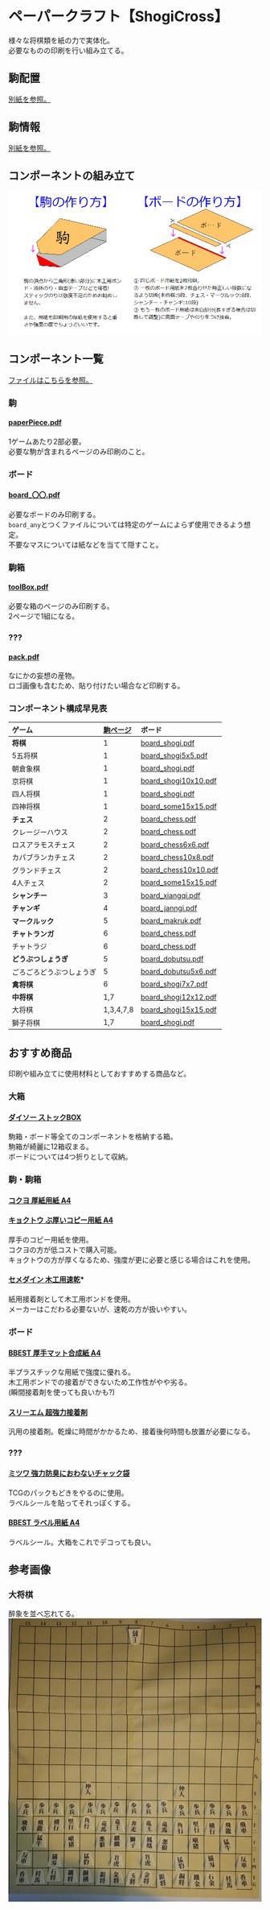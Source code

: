 # ペーパークラフト【ShogiCross】
様々な将棋類を紙の力で実体化。  
必要なものの印刷を行い組み立てる。

## 駒配置
[別紙を参照。](../doc/positions/README.md)

## 駒情報
[別紙を参照。](../doc/pieces/README.md)

## コンポーネントの組み立て
![](img/making.png)

## コンポーネント一覧
[ファイルはこちらを参照。](dist/)

### 駒
#### [paperPiece.pdf](dist/paperPiece.pdf)
1ゲームあたり2部必要。  
必要な駒が含まれるページのみ印刷のこと。

### ボード
#### [board_〇〇.pdf](#コンポーネント構成早見表)
必要なボードのみ印刷する。  
`board_any`とつくファイルについては特定のゲームによらず使用できるよう想定。  
不要なマスについては紙などを当てて隠すこと。

### 駒箱
#### [toolBox.pdf](dist/toolBox.pdf)
必要な箱のページのみ印刷する。  
2ページで1組になる。

### ???
#### [pack.pdf](dist/pack.pdf)
なにかの妄想の産物。  
ロゴ画像も含むため、貼り付けたい場合など印刷する。

### コンポーネント構成早見表

|ゲーム                  |[駒ページ](dist/paperPiece.pdf)| ボード
|:-----------------------|:---------|:--------------------
|**将棋**                |1         |[board_shogi.pdf](dist//board_shogi.pdf)
|5五将棋                 |1         |[board_shogi5x5.pdf](dist/board_shogi5x5.pdf)
|朝倉象棋                |1         |[board_shogi.pdf](dist/board_shogi.pdf)
|京将棋                  |1         |[board_shogi10x10.pdf](dist/board_shogi10x10.pdf)
|四人将棋                |1         |[board_shogi.pdf](dist/board_shogi.pdf)
|四神将棋                |1         |[board_some15x15.pdf](dist/board_some15x15.pdf)
|**チェス**              |2         |[board_chess.pdf](dist/board_chess.pdf)
|クレージーハウス        |2         |[board_chess.pdf](dist/board_chess.pdf)
|ロスアラモスチェス      |2         |[board_chess6x6.pdf](dist/board_chess6x6.pdf)
|カパブランカチェス      |2         |[board_chess10x8.pdf](dist/board_chess10x8.pdf)
|グランドチェス          |2         |[board_chess10x10.pdf](dist/board_chess10x10.pdf)
|4人チェス               |2         |[board_some15x15.pdf](dist/board_some15x15.pdf)
|**シャンチー**          |3         |[board_xiangqi.pdf](dist/board_xiangqi.pdf)
|**チャンギ**            |4         |[board_janngi.pdf](dist/board_janngi.pdf)
|**マークルック**        |5         |[board_makruk.pdf](dist/board_makruk.pdf)
|**チャトランガ**        |6         |[board_chess.pdf](dist/board_chess.pdf)
|チャトラジ              |6         |[board_chess.pdf](dist/board_chess.pdf)
|**どうぶつしょうぎ**    |5         |[board_dobutsu.pdf](dist/board_dobutsu.pdf)
|ごろごろどうぶつしょうぎ|5         |[board_dobutsu5x6.pdf](dist/board_dobutsu5x6.pdf)
|**禽将棋**              |6         |[board_shogi7x7.pdf](dist/board_shogi7x7.pdf)
|**中将棋**              |1,7       |[board_shogi12x12.pdf](dist/board_shogi12x12.pdf)
|大将棋                  |1,3,4,7,8 |[board_shogi15x15.pdf](dist/board_shogi15x15.pdf)
|獅子将棋                |1,7       |[board_shogi.pdf](dist/board_shogi.pdf)

## おすすめ商品
印刷や組み立てに使用材料としておすすめする商品など。

### 大箱
#### [ダイソー ストックBOX](https://jp.daisonet.com/collections/storage/products/4549131121650)
駒箱・ボード等全てのコンポーネントを格納する箱。  
駒箱が綺麗に12箱収まる。  
ボードについては4つ折りとして収納。

### 駒・駒箱
#### [コクヨ 厚紙用紙 A4](https://www.amazon.co.jp/dp/B00009AJBN)
#### [キョクトウ ぶ厚いコピー用紙 A4](https://www.amazon.co.jp/dp/B00HLA4HFQ)
厚手のコピー用紙を使用。  
コクヨの方が低コストで購入可能。  
キョクトウの方が厚くなるため、強度が更に必要と感じる場合はこれを使用。

#### [セメダイン 木工用速乾](https://www.yodobashi.com/product/100000001003425270/)*
紙用接着剤として木工用ボンドを使用。  
メーカーはこだわる必要ないが、速乾の方が扱いやすい。

### ボード
#### [BBEST 厚手マット合成紙 A4](https://www.amazon.co.jp/gp/product/B0BPMCM41B/)
半プラスチックな用紙で強度に優れる。  
木工用ボンドでの接着ができないため工作性がやや劣る。  
(瞬間接着剤を使っても良いかも?)

#### [スリーエム 超強力接着剤](https://www.amazon.co.jp/gp/product/B016NNBJG6/)
汎用の接着剤。乾燥に時間がかかるため、接着後何時間も放置が必要になる。

### ???
#### [ミツワ 強力防臭におわないチャック袋](https://www.amazon.co.jp/gp/product/B09L7RLSVQ)
TCGのパックもどきをやるのに使用。  
ラベルシールを貼ってそれっぽくする。

#### [BBEST ラベル用紙 A4](https://www.amazon.co.jp/gp/product/B09BZ91LY3)
ラベルシール。大箱をこれでデコっても良い。

## 参考画像
### 大将棋
醉象を並べ忘れてる。  
![](./img/daiShogi.jpg)
